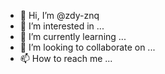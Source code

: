 - 👋 Hi, I’m @zdy-znq
- 👀 I’m interested in ...
- 🌱 I’m currently learning ...
- 💞️ I’m looking to collaborate on ...
- 📫 How to reach me ...

<!---
zdy-znq/zdy-znq is a ✨ special ✨ repository because its `README.md` (this file) appears on your GitHub profile.
You can click the Preview link to take a look at your changes.
--->
